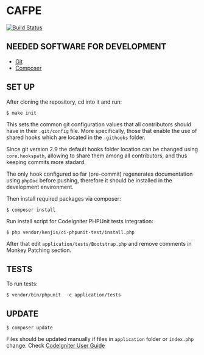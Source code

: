 # CAFPE
[![Build Status](http://localhost:8090/buildStatus/icon?job=cafpe)](http://localhost:8090/job/cafpe/)

## NEEDED SOFTWARE FOR DEVELOPMENT

  - [Git](https://git-scm.com/)
  - [Composer](https://getcomposer.org/)


## SET UP
After cloning the repository, cd into it and run:

```
$ make init
```

This sets the common git configuration values that all contributors should have in their ```.git/config``` file. More specifically, those that enable the use of shared hooks which are located in the ```.githooks``` folder.

Since git version 2.9 the default hooks folder location can be changed using ```core.hookspath```, allowing to share them among all contributors, and thus keeping commits more stadard.

The only hook configured so far (pre-commit) regenerates documentation using ```phpDoc``` before pushing, therefore it should be installed in the development environment.

Then install required packages via composer:

```
$ composer install
```

Run install script for CodeIgniter PHPUnit tests integration:
```
$ php vendor/kenjis/ci-phpunit-test/install.php
```

After that edit ```application/tests/Bootstrap.php``` and remove comments in Monkey Patching section.

## TESTS

To run tests:

```
$ vendor/bin/phpunit  -c application/tests
```

## UPDATE

```
$ composer update
```

Files should be updated manually if files in `application` folder or `index.php` change. Check [CodeIgniter User Guide](http://www.codeigniter.com/user_guide/installation/upgrading.html)
